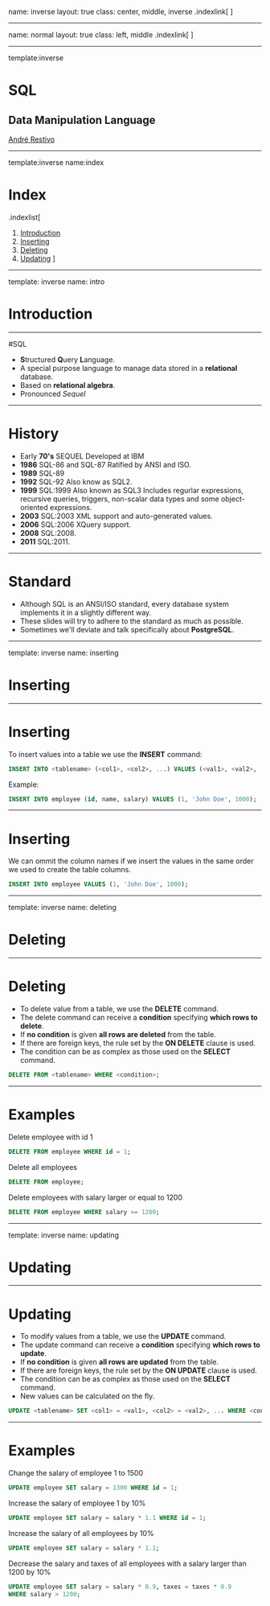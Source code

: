 name: inverse
layout: true
class: center, middle, inverse
.indexlink[[<i class="fa fa-arrow-circle-o-up"></i>](#) [<i class="fa fa-list-ul"></i>](#index) [<i class="fa fa-tint"></i>](../change-color.php)[<i class="fa fa-file-pdf-o"></i>](download)[<i id="laser" class="fa fa-circle"></i>](#)]


---

name: normal
layout: true
class: left, middle
.indexlink[[<i class="fa fa-arrow-circle-o-up"></i>](#) [<i class="fa fa-list-ul"></i>](#index) [<i class="fa fa-tint"></i>](../change-color.php)[<i class="fa fa-file-pdf-o"></i>](download)[<i id="laser" class="fa fa-circle"></i>](#)]


---

template:inverse
# SQL

## Data Manipulation Language

<a href="http://www.fe.up.pt/~arestivo">André Restivo</a>

---

template:inverse
name:index
# Index

.indexlist[
1. [Introduction](#intro)
1. [Inserting](#inserting)
1. [Deleting](#deleting)
1. [Updating](#updating)
]

---

template: inverse
name: intro
# Introduction

---

#SQL

* **S**tructured **Q**uery **L**anguage.
* A special purpose language to manage data stored in a **relational** database.
* Based on **relational algebra**.
* Pronounced *Sequel*

---

# History

* Early **70's** SEQUEL Developed at IBM
* **1986** SQL-86 and SQL-87 Ratified by ANSI and ISO.
* **1989** SQL-89
* **1992** SQL-92 Also know as SQL2.
* **1999** SQL:1999 Also known as SQL3 Includes regurlar expressions, recursive queries, triggers, non-scalar data types and some object-oriented expressions.
* **2003** SQL:2003 XML support and auto-generated values.
* **2006** SQL:2006 XQuery support.
* **2008** SQL:2008.
* **2011** SQL:2011.

---

# Standard

* Although SQL is an ANSI/ISO standard, every database system implements it in a slightly different way.
* These slides will try to adhere to the standard as much as possible.
* Sometimes we'll deviate and talk specifically about **PostgreSQL**.

---

template: inverse
name: inserting
# Inserting

---

# Inserting

To insert values into a table we use the **INSERT** command:

```sql
INSERT INTO <tablename> (<col1>, <col2>, ...) VALUES (<val1>, <val2>, ...);
```

Example:

```sql
INSERT INTO employee (id, name, salary) VALUES (1, 'John Doe', 1000);
```

---

# Inserting

We can ommit the column names if we insert the values in the same order we used to create the table columns.

```sql
INSERT INTO employee VALUES (1, 'John Doe', 1000);
```

---

template: inverse
name: deleting

# Deleting

---

# Deleting

* To delete value from a table, we use the **DELETE** command.
* The delete command can receive a **condition** specifying **which rows to delete**.
* If **no condition** is given **all rows are deleted** from the table.
* If there are foreign keys, the rule set by the **ON DELETE** clause is used.
* The condition can be as complex as those used on the **SELECT** command.

```sql
DELETE FROM <tablename> WHERE <condition>;
```

---

# Examples

Delete employee with id 1

```sql
DELETE FROM employee WHERE id = 1;
```

Delete all employees

```sql
DELETE FROM employee;
```

Delete employees with salary larger or equal to 1200

```sql
DELETE FROM employee WHERE salary >= 1200;
```

---

template: inverse
name: updating
# Updating

---

# Updating

* To modify values from a table, we use the **UPDATE** command.
* The update command can receive a **condition** specifying **which rows to update**.
* If **no condition** is given **all rows are updated** from the table.
* If there are foreign keys, the rule set by the **ON UPDATE** clause is used.
* The condition can be as complex as those used on the **SELECT** command.
* New values can be calculated on the fly.

```sql
UPDATE <tablename> SET <col1> = <val1>, <col2> = <val2>, ... WHERE <condition>;
```

---

# Examples

Change the salary of employee 1 to 1500

```sql
UPDATE employee SET salary = 1300 WHERE id = 1;
```

Increase the salary of employee 1 by 10%

```sql
UPDATE employee SET salary = salary * 1.1 WHERE id = 1;
```

Increase the salary of all employees by 10%

```sql
UPDATE employee SET salary = salary * 1.1;
```

Decrease the salary and taxes of all employees with a salary larger than 1200 by 10%

```sql
UPDATE employee SET salary = salary * 0.9, taxes = taxes * 0.9 
WHERE salary > 1200;
```

